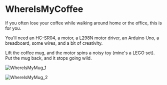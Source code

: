 # WhereIsMyCoffee

If you often lose your coffee while walking around home or the office, this is for you.

You'll need an HC-SR04, a motor, a L298N motor driver, an Arduino Uno, a breadboard, some wires, and a bit of creativity.

Lift the coffee mug, and the motor spins a noisy toy (mine's a LEGO set). Put the mug back, and it stops going wild.

![WhereIsMyMug_1](https://github.com/user-attachments/assets/32b86d5a-72d6-4343-83a7-f03e509abd1e)

![WhereIsMyMug_2](https://github.com/user-attachments/assets/a017dcc9-3b44-4386-93bd-b621c09551c6)


